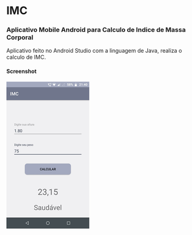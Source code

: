 # IMC
### Aplicativo Mobile Android para Calculo de Indice de Massa Corporal

Aplicativo feito no Android Studio com a linguagem de Java, realiza o calculo de IMC.

#### Screenshot
![main screen](https://github.com/Matheus-Silas97/IMC/blob/master/Screenshot/main.png)
